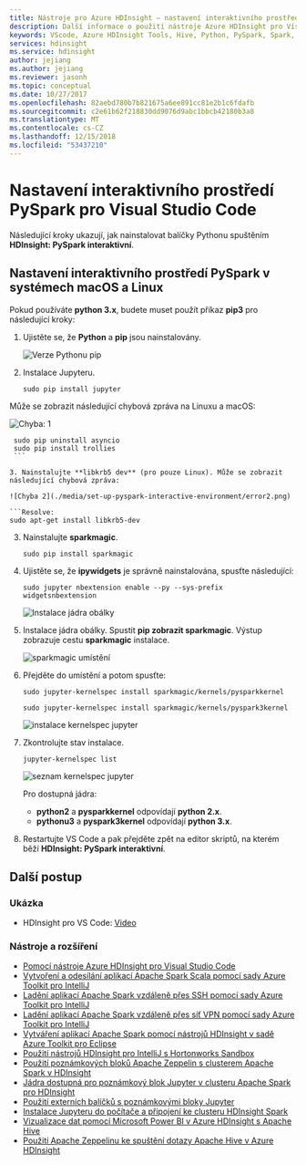 ```yaml
---
title: Nástroje pro Azure HDInsight – nastavení interaktivního prostředí PySpark pro Visual Studio Code
description: Další informace o použití nástroje Azure HDInsight pro Visual Studio Code k vytvoření a odeslání dotazů a skriptů.
keywords: VScode, Azure HDInsight Tools, Hive, Python, PySpark, Spark, HDInsight, Hadoop, LLAP, Interactive Hive, Interactive Query
services: hdinsight
ms.service: hdinsight
author: jejiang
ms.author: jejiang
ms.reviewer: jasonh
ms.topic: conceptual
ms.date: 10/27/2017
ms.openlocfilehash: 82aebd780b7b821675a6ee891cc81e2b1c6fdafb
ms.sourcegitcommit: c2e61b62f218830dd9076d9abc1bbcb42180b3a8
ms.translationtype: MT
ms.contentlocale: cs-CZ
ms.lasthandoff: 12/15/2018
ms.locfileid: "53437210"
---
```

# <a name="set-up-the-pyspark-interactive-environment-for-visual-studio-code"></a>Nastavení interaktivního prostředí PySpark pro Visual Studio Code

Následující kroky ukazují, jak nainstalovat balíčky Pythonu spuštěním **HDInsight: PySpark interaktivní**.


## <a name="set-up-the-pyspark-interactive-environment-on-macos-and-linux"></a>Nastavení interaktivního prostředí PySpark v systémech macOS a Linux
Pokud používáte **python 3.x**, budete muset použít příkaz **pip3** pro následující kroky:

1. Ujistěte se, že **Python** a **pip** jsou nainstalovány.
 
    ![Verze Pythonu pip](./media/set-up-pyspark-interactive-environment/check-python-pip-version.png)

2.  Instalace Jupyteru.
    ```
    sudo pip install jupyter
    ```
   Může se zobrazit následující chybová zpráva na Linuxu a macOS:

   ![Chyba: 1](./media/set-up-pyspark-interactive-environment/error1.png)

   ```Resolve:
    sudo pip uninstall asyncio
    sudo pip install trollies
    ```

3. Nainstalujte **libkrb5 dev** (pro pouze Linux). Může se zobrazit následující chybová zpráva:

   ![Chyba 2](./media/set-up-pyspark-interactive-environment/error2.png)
       
   ```Resolve:
   sudo apt-get install libkrb5-dev 
   ```

3. Nainstalujte **sparkmagic**.
   ```
   sudo pip install sparkmagic
   ```

4. Ujistěte se, že **ipywidgets** je správně nainstalována, spusťte následující:
   ```
   sudo jupyter nbextension enable --py --sys-prefix widgetsnbextension
   ```
   ![Instalace jádra obálky](./media/set-up-pyspark-interactive-environment/ipywidget-enable.png)
 

5. Instalace jádra obálky. Spustit **pip zobrazit sparkmagic**. Výstup zobrazuje cestu **sparkmagic** instalace. 

    ![sparkmagic umístění](./media/set-up-pyspark-interactive-environment/sparkmagic-location.png)
   
6. Přejděte do umístění a potom spusťte:

   ```Python2
   sudo jupyter-kernelspec install sparkmagic/kernels/pysparkkernel   
   ```
   ```Python3
   sudo jupyter-kernelspec install sparkmagic/kernels/pyspark3kernel
   ```

   ![instalace kernelspec jupyter](./media/set-up-pyspark-interactive-environment/jupyter-kernelspec-install.png)
7. Zkontrolujte stav instalace.

    ```
    jupyter-kernelspec list
    ```
    ![seznam kernelspec jupyter](./media/set-up-pyspark-interactive-environment/jupyter-kernelspec-list.png)

    Pro dostupná jádra: 
    - **python2** a **pysparkkernel** odpovídají **python 2.x**. 
    - **pythonu3** a **pyspark3kernel** odpovídají **python 3.x**. 

8. Restartujte VS Code a pak přejděte zpět na editor skriptů, na kterém běží **HDInsight: PySpark interaktivní**.

## <a name="next-steps"></a>Další postup

### <a name="demo"></a>Ukázka
* HDInsight pro VS Code: [Video](https://go.microsoft.com/fwlink/?linkid=858706)

### <a name="tools-and-extensions"></a>Nástroje a rozšíření
* [Pomocí nástroje Azure HDInsight pro Visual Studio Code](hdinsight-for-vscode.md)
* [Vytvoření a odesílání aplikací Apache Spark Scala pomocí sady Azure Toolkit pro IntelliJ](spark/apache-spark-intellij-tool-plugin.md)
* [Ladění aplikací Apache Spark vzdáleně přes SSH pomocí sady Azure Toolkit pro IntelliJ](spark/apache-spark-intellij-tool-debug-remotely-through-ssh.md)
* [Ladění aplikací Apache Spark vzdáleně přes síť VPN pomocí sady Azure Toolkit pro IntelliJ](spark/apache-spark-intellij-tool-plugin-debug-jobs-remotely.md)
* [Vytváření aplikací Apache Spark pomocí nástrojů HDInsight v sadě Azure Toolkit pro Eclipse](spark/apache-spark-eclipse-tool-plugin.md)
* [Použití nástrojů HDInsight pro IntelliJ s Hortonworks Sandbox](hadoop/hdinsight-tools-for-intellij-with-hortonworks-sandbox.md)
* [Použití poznámkových bloků Apache Zeppelin s clusterem Apache Spark v HDInsight](spark/apache-spark-zeppelin-notebook.md)
* [Jádra dostupná pro poznámkový blok Jupyter v clusteru Apache Spark pro HDInsight](spark/apache-spark-jupyter-notebook-kernels.md)
* [Použití externích balíčků s poznámkovými bloky Jupyter](spark/apache-spark-jupyter-notebook-use-external-packages.md)
* [Instalace Jupyteru do počítače a připojení ke clusteru HDInsight Spark](spark/apache-spark-jupyter-notebook-install-locally.md)
* [Vizualizace dat pomocí Microsoft Power BI v Azure HDInsight s Apache Hive](hadoop/apache-hadoop-connect-hive-power-bi.md)
* [Použití Apache Zeppelinu ke spuštění dotazy Apache Hive v Azure HDInsight ](hdinsight-connect-hive-zeppelin.md)
